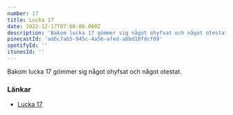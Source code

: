```yaml
---
number: 17
title: Lucka 17
date: 2022-12-17T07:00:00.000Z
description: 'Bakom lucka 17 gömmer sig något ohyfsat och något otestat.'
pinecastId: 'ad6c7ab5-945c-4a56-afed-a8bd10fdcf09'
spotifyId: ''
itunesId: ''
---
```


Bakom lucka 17 gömmer sig något ohyfsat och något otestat.

### Länkar

- [Lucka 17](https://www.totaltypescript.com/tutorials)
